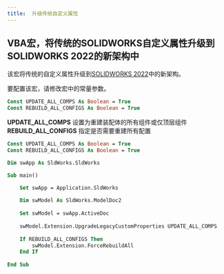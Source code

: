 ```yaml
---
title:  升级传统自定义属性
---
```

 VBA宏，将传统的SOLIDWORKS自定义属性升级到SOLIDWORKS 2022的新架构中
---

该宏将传统的自定义属性升级到[SOLIDWORKS 2022](https://help.solidworks.com/2022/english/solidworks/sldworks/c_custom_properties_architecture.htm)中的新架构。

要配置该宏，请修改宏中的常量参数。

```vb
Const UPDATE_ALL_COMPS As Boolean = True
Const REBUILD_ALL_CONFIGS As Boolean = True
```

**UPDATE_ALL_COMPS** 设置为重建装配体的所有组件或仅顶层组件
**REBUILD_ALL_CONFIGS** 指定是否需要重建所有配置

```vb
Const UPDATE_ALL_COMPS As Boolean = True
Const REBUILD_ALL_CONFIGS As Boolean = True

Dim swApp As SldWorks.SldWorks

Sub main()

    Set swApp = Application.SldWorks
    
    Dim swModel As SldWorks.ModelDoc2
    
    Set swModel = swApp.ActiveDoc
    
    swModel.Extension.UpgradeLegacyCustomProperties UPDATE_ALL_COMPS
    
    If REBUILD_ALL_CONFIGS Then
        swModel.Extension.ForceRebuildAll
    End If
    
End Sub
```
